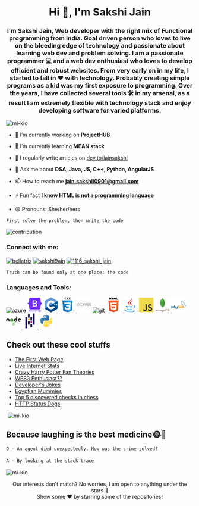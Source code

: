 <h1 align="center">Hi 👋, I'm Sakshi Jain</h1>
<h3 align="center">I'm Sakshi Jain, Web developer with the right mix of Functional programming from India. Goal driven person who loves to live on the bleeding edge of technology and passionate about learning web dev and problem solving. I am a passionate programmer 💻 and a web dev enthusiast who loves to develop efficient and robust websites. From very early on in my life, I started to fall in ❤️ with technology. Probably creating simple programs as a kid was my first exposure to programming. Over the years, I have collected several tools 🛠 in my arsenal, as a result I am extremely flexible with technology stack and enjoy developing software for varied platforms.</h3>

<p align="left"> <img src="https://komarev.com/ghpvc/?username=mi-kio&label=Profile%20views&color=0e75b6&style=flat" alt="mi-kio" /> </p>

- 🔭 I’m currently working on **ProjectHUB**

- 🌱 I’m currently learning **MEAN stack**

- 📝 I regularly write articles on [dev.to/jainsakshi](https://dev.to/jainsakshi)

- 💬 Ask me about **DSA, Java, JS, C++, Python, AngularJS**

- 📫 How to reach me **jain.sakshii0901@gmail.com**



- ⚡ Fun fact **I know HTML is not a programming language**

- 😄 Pronouns: She/her/hers

```
First solve the problem, then write the code
```

<img alt="contribution" src="https://github.com/ragavkumarv/ragavkumarv/blob/output/github-contribution-grid-snake.svg" />



<h3 align="left">Connect with me:</h3>
<p align="left">
<a href="https://dev.to/bellatrix" target="blank"><img align="center" src="https://raw.githubusercontent.com/rahuldkjain/github-profile-readme-generator/master/src/images/icons/Social/devto.svg" alt="bellatrix" height="30" width="40" /></a>
<a href="https://linkedin.com/in/sakshi9ain" target="blank"><img align="center" src="https://raw.githubusercontent.com/rahuldkjain/github-profile-readme-generator/master/src/images/icons/Social/linked-in-alt.svg" alt="sakshi9ain" height="30" width="40" /></a>
<a href="https://www.hackerrank.com/1116_sakshi_jain" target="blank"><img align="center" src="https://raw.githubusercontent.com/rahuldkjain/github-profile-readme-generator/master/src/images/icons/Social/hackerrank.svg" alt="1116_sakshi_jain" height="30" width="40" /></a>
<!-- <a href="https://www.leetcode.com/sakshijdkd" target="blank"><img align="center" src="https://raw.githubusercontent.com/rahuldkjain/github-profile-readme-generator/master/src/images/icons/Social/leet-code.svg" alt="sakshijdkd" height="30" width="40" /></a> -->
</p>


```
Truth can be found only at one place: the code
```


<h3 align="left">Languages and Tools:</h3>
<p align="left"> <a href="https://azure.microsoft.com/en-in/" target="_blank" rel="noreferrer"> <img src="https://www.vectorlogo.zone/logos/microsoft_azure/microsoft_azure-icon.svg" alt="azure" width="40" height="40"/> </a> <a href="https://getbootstrap.com" target="_blank" rel="noreferrer"> <img src="https://raw.githubusercontent.com/devicons/devicon/master/icons/bootstrap/bootstrap-plain-wordmark.svg" alt="bootstrap" width="40" height="40"/> </a> <a href="https://www.w3schools.com/cpp/" target="_blank" rel="noreferrer"> <img src="https://raw.githubusercontent.com/devicons/devicon/master/icons/cplusplus/cplusplus-original.svg" alt="cplusplus" width="40" height="40"/> </a> <a href="https://www.w3schools.com/css/" target="_blank" rel="noreferrer"> <img src="https://raw.githubusercontent.com/devicons/devicon/master/icons/css3/css3-original-wordmark.svg" alt="css3" width="40" height="40"/> </a> <a href="https://expressjs.com" target="_blank" rel="noreferrer"> <img src="https://raw.githubusercontent.com/devicons/devicon/master/icons/express/express-original-wordmark.svg" alt="express" width="40" height="40"/> </a> <a href="https://git-scm.com/" target="_blank" rel="noreferrer"> <img src="https://www.vectorlogo.zone/logos/git-scm/git-scm-icon.svg" alt="git" width="40" height="40"/> </a> <a href="https://www.w3.org/html/" target="_blank" rel="noreferrer"> <img src="https://raw.githubusercontent.com/devicons/devicon/master/icons/html5/html5-original-wordmark.svg" alt="html5" width="40" height="40"/> </a> <a href="https://www.java.com" target="_blank" rel="noreferrer"> <img src="https://raw.githubusercontent.com/devicons/devicon/master/icons/java/java-original.svg" alt="java" width="40" height="40"/> </a> <a href="https://developer.mozilla.org/en-US/docs/Web/JavaScript" target="_blank" rel="noreferrer"> <img src="https://raw.githubusercontent.com/devicons/devicon/master/icons/javascript/javascript-original.svg" alt="javascript" width="40" height="40"/> </a> <a href="https://www.mongodb.com/" target="_blank" rel="noreferrer"> <img src="https://raw.githubusercontent.com/devicons/devicon/master/icons/mongodb/mongodb-original-wordmark.svg" alt="mongodb" width="40" height="40"/> </a> <a href="https://www.mysql.com/" target="_blank" rel="noreferrer"> <img src="https://raw.githubusercontent.com/devicons/devicon/master/icons/mysql/mysql-original-wordmark.svg" alt="mysql" width="40" height="40"/> </a> <a href="https://nodejs.org" target="_blank" rel="noreferrer"> <img src="https://raw.githubusercontent.com/devicons/devicon/master/icons/nodejs/nodejs-original-wordmark.svg" alt="nodejs" width="40" height="40"/> </a> <a href="https://pandas.pydata.org/" target="_blank" rel="noreferrer"> <img src="https://raw.githubusercontent.com/devicons/devicon/2ae2a900d2f041da66e950e4d48052658d850630/icons/pandas/pandas-original.svg" alt="pandas" width="40" height="40"/> </a> <a href="https://www.python.org" target="_blank" rel="noreferrer"> <img src="https://raw.githubusercontent.com/devicons/devicon/master/icons/python/python-original.svg" alt="python" width="40" height="40"/> </a> </p>


## Check out these cool stuffs

- [The First Web Page](https://datatracker.ietf.org/doc/html/rfc1983)
- [Live Internet Stats](https://www.internetlivestats.com/)
- [Crazy Harry Potter Fan Theories](https://screenrant.com/harry-potter-fan-theories-possibly-true/)
- [WEB3 Enthusiast??](https://dev.to/bellatrix/series/16596)
- [Developer's Jokes](https://dev.to/dailydeveloperjokes)
- [Egyptian Mummies](https://youtu.be/-obKX-mqjXQ)
- [Top 5 discovered checks in chess](https://www.youtube.com/watch?v=fxHZl3SSEB4)
- [HTTP Status Dogs](https://httpstatusdogs.com/)

<p>&nbsp;<img align="center" src="https://github-readme-stats.vercel.app/api?username=mi-kio&show_icons=true&locale=en" alt="mi-kio" /></p>


## Because laughing is the best medicine😂🤣

```
Q - An agent died unexpectedly. How was the crime solved?

A - By looking at the stack trace
```

<p><img align="center" src="https://github-readme-streak-stats.herokuapp.com/?user=mi-kio&" alt="mi-kio" /></p>


<p align="center">
 Our interests don't match? No worries, I am open to anything under the stars 🌟<br>
 Show some ❤️ by starring some of the repositories!
          </p>

